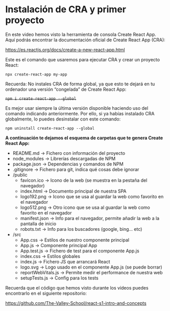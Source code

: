 # Instalación de CRA y primer proyecto

En este video hemos visto la herramienta de consola Create React App. Aquí podrás encontrar la documentación oficial de Create React App (CRA):

<https://es.reactjs.org/docs/create-a-new-react-app.html>

Este es el comando que usaremos para ejecutar CRA y crear un proyecto React:

`npx create-react-app my-app`

Recuerda: No instales CRA de forma global, ya que esto te dejará en tu ordenador una versión “congelada” de Create React App:

~~`npm i create-react-app --global`~~

Es mejor usar siempre la última versión disponible haciendo uso del comando indicando anteriormente. Por ello, si ya habías instalado CRA globalmente, lo puedes desinstalar con este comando:

`npm uninstall create-react-app --global`

**A continuación te dejamos el esquema de carpetas que te genera Create React App:**

- README.md → Fichero con información del proyecto
- node_modules → Librerías descargadas de NPM
- package.json → Dependencias y comandos de NPM
- .gitignore → Fichero para git, indica qué cosas debe ignorar
- /public
    - favicon.ico → Icono de la web (se muestra en la pestaña del navegador)
    - index.html → Documento principal de nuestra SPA
    - logo192.png → Icono que se usa al guardar la web como favorito en el navegador
    - logo512.png → Otro icono que se usa al guardar la web como favorito en el navegador
    - manifest.json → Info para el navegador, permite añadir la web a la pantalla de inicio
    - robots.txt → Info para los buscadores (google, bing… etc)
- /src
    - App.css → Estilos de nuestro componente principal
    - App.js → Componente principal App
    - App.test.js → Fichero de test para el componente App.js
    - index.css → Estilos globales
    - index.js → Fichero JS que arrancará React
    - logo.svg → Logo usado en el componente App.js (se puede borrar)
    - reportWebVitals.js → Permite medir el performance de nuestra web
    - setupTests.js → Config para los tests

Recuerda que el código que hemos visto durante los vídeos puedes encontrarlo en el siguiente repositorio:

<https://github.com/The-Valley-School/react-s1-intro-and-concepts>
